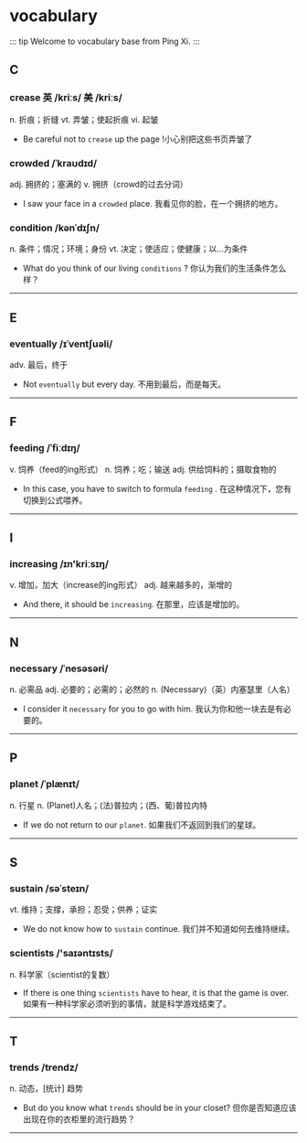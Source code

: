 # vocabulary

::: tip
Welcome to vocabulary base from Ping Xi.
:::

## C

### crease 英 /kriːs/  美 /kriːs/
n. 折痕；折缝
vt. 弄皱；使起折痕
vi. 起皱
+ Be careful not to `crease` up the page !小心别把这些书页弄皱了

### crowded /ˈkraʊdɪd/
adj. 拥挤的；塞满的
v. 拥挤（crowd的过去分词）
+ I saw your face in a `crowded` place. 我看见你的脸，在一个拥挤的地方。

### condition /kənˈdɪʃn/
n. 条件；情况；环境；身份
vt. 决定；使适应；使健康；以…为条件
+ What do you think of our living `conditions` ? 你认为我们的生活条件怎么样？


---
## E

### eventually /ɪˈventʃuəli/
adv. 最后，终于
+ Not `eventually` but every day. 不用到最后，而是每天。
---


## F
### feeding /ˈfiːdɪŋ/
v. 饲养（feed的ing形式）
n. 饲养；吃；输送
adj. 供给饲料的；摄取食物的
+ In this case, you have to switch to formula `feeding` . 在这种情况下，您有切换到公式喂养。
---

## I

### increasing /ɪn'kriːsɪŋ/
v. 增加，加大（increase的ing形式）
adj. 越来越多的，渐增的
+ And there, it should be `increasing`. 在那里，应该是增加的。
---

## N

### necessary /ˈnesəsəri/
n. 必需品
adj. 必要的；必需的；必然的
n. (Necessary)（英）内塞瑟里（人名）
+ I consider it `necessary` for you to go with him. 我认为你和他一块去是有必要的。

---






## P
###  planet /ˈplænɪt/
n. 行星
n. (Planet)人名；(法)普拉内；(西、葡)普拉内特
+ If we do not return to our `planet`. 如果我们不返回到我们的星球。
---
## S
### sustain /səˈsteɪn/
vt. 维持；支撑，承担；忍受；供养；证实
+ We do not know how to `sustain` continue. 我们并不知道如何去维持继续。

### scientists /'saɪəntɪsts/
n. 科学家（scientist的复数）
+ If there is one thing `scientists` have to hear, it is that the game is over. 如果有一种科学家必须听到的事情，就是科学游戏结束了。

---

## T
### trends /trendz/
n. 动态，[统计] 趋势
+ But do you know what `trends` should be in your closet? 但你是否知道应该出现在你的衣柜里的流行趋势？
---